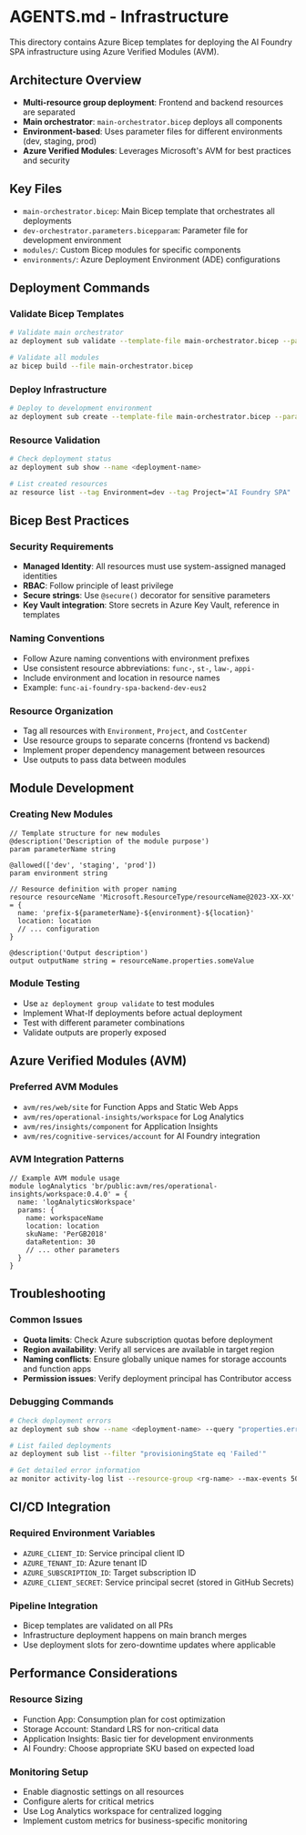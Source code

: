 # AGENTS.md - Infrastructure

This directory contains Azure Bicep templates for deploying the AI Foundry SPA infrastructure using Azure Verified Modules (AVM).

## Architecture Overview

- **Multi-resource group deployment**: Frontend and backend resources are separated
- **Main orchestrator**: `main-orchestrator.bicep` deploys all components
- **Environment-based**: Uses parameter files for different environments (dev, staging, prod)
- **Azure Verified Modules**: Leverages Microsoft's AVM for best practices and security

## Key Files

- `main-orchestrator.bicep`: Main Bicep template that orchestrates all deployments
- `dev-orchestrator.parameters.bicepparam`: Parameter file for development environment
- `modules/`: Custom Bicep modules for specific components
- `environments/`: Azure Deployment Environment (ADE) configurations

## Deployment Commands

### Validate Bicep Templates
```bash
# Validate main orchestrator
az deployment sub validate --template-file main-orchestrator.bicep --parameters dev-orchestrator.parameters.bicepparam --location eastus2

# Validate all modules
az bicep build --file main-orchestrator.bicep
```

### Deploy Infrastructure
```bash
# Deploy to development environment
az deployment sub create --template-file main-orchestrator.bicep --parameters dev-orchestrator.parameters.bicepparam --location eastus2 --name "ai-foundry-spa-dev-$(date +%Y%m%d-%H%M%S)"
```

### Resource Validation
```bash
# Check deployment status
az deployment sub show --name <deployment-name>

# List created resources
az resource list --tag Environment=dev --tag Project="AI Foundry SPA"
```

## Bicep Best Practices

### Security Requirements
- **Managed Identity**: All resources must use system-assigned managed identities
- **RBAC**: Follow principle of least privilege
- **Secure strings**: Use `@secure()` decorator for sensitive parameters
- **Key Vault integration**: Store secrets in Azure Key Vault, reference in templates

### Naming Conventions
- Follow Azure naming conventions with environment prefixes
- Use consistent resource abbreviations: `func-`, `st-`, `law-`, `appi-`
- Include environment and location in resource names
- Example: `func-ai-foundry-spa-backend-dev-eus2`

### Resource Organization
- Tag all resources with `Environment`, `Project`, and `CostCenter`
- Use resource groups to separate concerns (frontend vs backend)
- Implement proper dependency management between resources
- Use outputs to pass data between modules

## Module Development

### Creating New Modules
```bicep
// Template structure for new modules
@description('Description of the module purpose')
param parameterName string

@allowed(['dev', 'staging', 'prod'])
param environment string

// Resource definition with proper naming
resource resourceName 'Microsoft.ResourceType/resourceName@2023-XX-XX' = {
  name: 'prefix-${parameterName}-${environment}-${location}'
  location: location
  // ... configuration
}

@description('Output description')
output outputName string = resourceName.properties.someValue
```

### Module Testing
- Use `az deployment group validate` to test modules
- Implement What-If deployments before actual deployment
- Test with different parameter combinations
- Validate outputs are properly exposed

## Azure Verified Modules (AVM)

### Preferred AVM Modules
- `avm/res/web/site` for Function Apps and Static Web Apps
- `avm/res/operational-insights/workspace` for Log Analytics
- `avm/res/insights/component` for Application Insights
- `avm/res/cognitive-services/account` for AI Foundry integration

### AVM Integration Patterns
```bicep
// Example AVM module usage
module logAnalytics 'br/public:avm/res/operational-insights/workspace:0.4.0' = {
  name: 'logAnalyticsWorkspace'
  params: {
    name: workspaceName
    location: location
    skuName: 'PerGB2018'
    dataRetention: 30
    // ... other parameters
  }
}
```

## Troubleshooting

### Common Issues
- **Quota limits**: Check Azure subscription quotas before deployment
- **Region availability**: Verify all services are available in target region
- **Naming conflicts**: Ensure globally unique names for storage accounts and function apps
- **Permission issues**: Verify deployment principal has Contributor access

### Debugging Commands
```bash
# Check deployment errors
az deployment sub show --name <deployment-name> --query "properties.error"

# List failed deployments
az deployment sub list --filter "provisioningState eq 'Failed'"

# Get detailed error information
az monitor activity-log list --resource-group <rg-name> --max-events 50
```

## CI/CD Integration

### Required Environment Variables
- `AZURE_CLIENT_ID`: Service principal client ID
- `AZURE_TENANT_ID`: Azure tenant ID
- `AZURE_SUBSCRIPTION_ID`: Target subscription ID
- `AZURE_CLIENT_SECRET`: Service principal secret (stored in GitHub Secrets)

### Pipeline Integration
- Bicep templates are validated on all PRs
- Infrastructure deployment happens on main branch merges
- Use deployment slots for zero-downtime updates where applicable

## Performance Considerations

### Resource Sizing
- Function App: Consumption plan for cost optimization
- Storage Account: Standard LRS for non-critical data
- Application Insights: Basic tier for development environments
- AI Foundry: Choose appropriate SKU based on expected load

### Monitoring Setup
- Enable diagnostic settings on all resources
- Configure alerts for critical metrics
- Use Log Analytics workspace for centralized logging
- Implement custom metrics for business-specific monitoring
